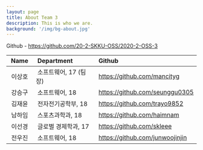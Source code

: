 ```yaml
---
layout: page
title: About Team 3
description: This is who we are.
background: '/img/bg-about.jpg'
---
```


Github - <https://github.com/20-2-SKKU-OSS/2020-2-OSS-3>


|&nbsp;Name&nbsp;|&nbsp;Department&nbsp;|&nbsp;Github&nbsp;|
| :---: | :------------------------ | :------------------------|
| 이상호 | &nbsp;소프트웨어, 17 (팀장) | &nbsp;<https://github.com/mancityg> |
| 강승구 | &nbsp;소프트웨어, 18 | &nbsp;<https://github.com/seunggu0305> |
| 김재윤 | &nbsp;전자전기공학부, 18 | &nbsp;<https://github.com/trayo9852> |
| 남하임 | &nbsp;스포츠과학과, 18 | &nbsp;<https://github.com/haimnam> |
| 이선경 | &nbsp;글로벌 경제학과, 17 | &nbsp;<https://github.com/skleee> |
| 전우진 | &nbsp;소프트웨어, 18 | &nbsp;<https://github.com/junwoojinjin> |